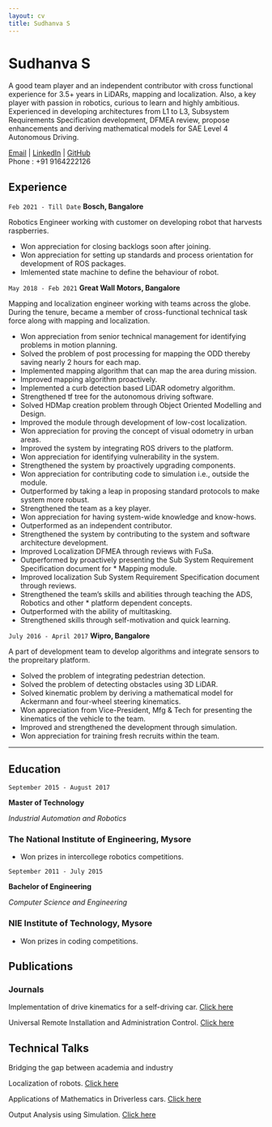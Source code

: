 ```yaml
---
layout: cv
title: Sudhanva S
---
```

# Sudhanva S
A good team player and an independent contributor with cross functional experience for 3.5+ years in LiDARs, mapping and localization. Also, a key player with passion in robotics, curious to learn and highly ambitious. Experienced in developing architectures from L1 to L3, Subsystem Requirements Specification development, DFMEA review, propose enhancements and deriving mathematical models for SAE Level 4 Autonomous Driving.

<div id="webaddress">
<a href="pioneer.sudhu@gmail.com">Email</a>
| <a href="linkedin.com/in/sudhanva-s">LinkedIn</a>
| <a href="https://github.com/RobotBramhana">GitHub</a>
</div>
Phone : +91 9164222126


## Experience

`Feb 2021 - Till Date`
__Bosch, Bangalore__

Robotics Engineer working with customer on developing robot that harvests raspberries.

* Won appreciation for closing backlogs soon after joining.
* Won appreciation for setting up standards and process orientation for development of ROS packages.
* Imlemented state machine to define the behaviour of robot.

`May 2018 - Feb 2021`
__Great Wall Motors, Bangalore__

Mapping and localization engineer working with teams across the globe. During the tenure, became a member of cross-functional technical task force along with mapping and localization.

* Won appreciation from senior technical management for identifying problems in motion planning.
* Solved the problem of post processing for mapping the ODD thereby saving nearly 2 hours for each map.
* Implemented mapping algorithm that can map the area during mission.
* Improved mapping algorithm proactively.
* Implemented a curb detection based LiDAR odometry algorithm.
* Strengthened tf tree for the autonomous driving software.
* Solved HDMap creation problem through Object Oriented Modelling and Design.
* Improved the module through development of low-cost localization.
* Won appreciation for proving the concept of visual odometry in urban areas.
* Improved the system by integrating ROS drivers to the platform.
* Won appreciation for identifying vulnerability in the system.
* Strengthened the system by proactively upgrading components.
* Won appreciation for contributing code to simulation i.e., outside the module.
* Outperformed by taking a leap in proposing standard protocols to make system more robust.
* Strengthened the team as a key player.
* Won appreciation for having system-wide knowledge and know-hows.
* Outperformed as an independent contributor.
* Strengthened the system by contributing to the system and software architecture development.
* Improved Localization DFMEA through reviews with FuSa.
* Outperformed by proactively presenting the Sub System Requirement Specification document for * Mapping module.
* Improved localization Sub System Requirement Specification document through reviews.
* Strengthened the team’s skills and abilities through teaching the ADS, Robotics and other * platform dependent concepts.
* Outperformed with the ability of multitasking.
* Strengthened skills through self-motivation and quick learning.

`July 2016 - April 2017`
__Wipro, Bangalore__

A part of development team to develop algorithms and integrate sensors to the propreitary platform.

* Solved the problem of integrating pedestrian detection.
* Solved the problem of detecting obstacles using 3D LiDAR.
* Solved kinematic problem by deriving a mathematical model for Ackermann and four-wheel steering kinematics.
* Won appreciation from Vice-President, Mfg & Tech for presenting the kinematics of the vehicle to the team.
* Improved and strengthened the development through simulation.
* Won appreciation for training fresh recruits within the team.

---

## Education

`September 2015 - August 2017`

__Master of Technology__

*Industrial Automation and Robotics*

### The National Institute of Engineering, Mysore

* Won prizes in intercollege robotics competitions.

`September 2011 - July 2015`

__Bachelor of Engineering__

*Computer Science and Engineering*

### NIE Institute of Technology, Mysore

* Won prizes in coding competitions.

## Publications

### Journals

Implementation of drive kinematics for a self-driving car. [Click here](https://www.ijedr.org/papers/IJEDR1702226.pdf)

Universal Remote Installation and Administration Control. [Click here](https://www.ijedr.org/papers/IJEDR1502075.pdf)

## Technical Talks

Bridging the gap between academia and industry

Localization of robots.
[Click here](https://docs.google.com/presentation/d/1V7Kufjrz9ZJzqeLq5gzJeN-h3PhdSX7V/edit?usp=sharing&ouid=115273562506614151545&rtpof=true&sd=true)

Applications of Mathematics in Driverless cars.
[Click here](https://docs.google.com/presentation/d/1x2eDSO00uj6eFwgk8m77L3ni-iFjqWzp/edit?usp=sharing&ouid=115273562506614151545&rtpof=true&sd=true)

Output Analysis using Simulation.
[Click here](https://docs.google.com/presentation/d/1j_KbqT0loiK1vpW6alDC0EKV1_WBTgKx/edit?usp=sharing&ouid=115273562506614151545&rtpof=true&sd=true)